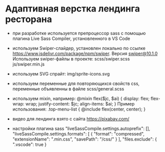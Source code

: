 # Адаптивная верстка лендинга ресторана

- при разработке используется препроцессор sass с помощью плагина Live Sass Compiler, установленного в VS Code
- используем Swiper-слайдер, установлен локально по ссылке https://www.jsdelivr.com/package/npm/swiper. Версия swiper@10.1.0
  Используем swiper-файлы в проекте:
  scss/swiper.scss
  js/swiper.min.js

- используем SVG спрайт:
  img/sprite-icons.svg
- используем переменные для повторяющихся свойств css, переменные объявленны в файле scss/general.scss
- используем mixin, например:
  @mixin flex($jc, $ai) {
  display: flex;
  flex-wrap: wrap;
  justify-content: $jc;
  align-items: $ai;
  }
  Пример использования:
  .top-menu-list {
  @include flex(center, center);
  }
- видео для лендинга взято с сайта https://pixabay.com/
- настройки плагина sass
  "liveSassCompile.settings.autoprefix": [],
  "liveSassCompile.settings.formats": [
  {
  "format": "compressed",
  "extensionName": ".min.css",
  "savePath": "/css/"
  }
  ],
  "files.exclude": {
  ".vscode": true
  }
